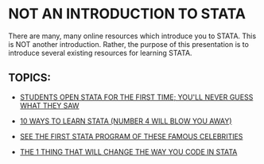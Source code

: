 # NOT AN INTRODUCTION TO STATA

There are many, many online resources which introduce you to STATA.  This is NOT another introduction.  Rather, the purpose of this presentation is to introduce several existing resources for learning STATA.

## TOPICS: 

* [STUDENTS OPEN STATA FOR THE FIRST TIME; YOU'LL NEVER GUESS WHAT THEY SAW](docs/stata-layout.md)

* [10 WAYS TO LEARN STATA (NUMBER 4 WILL BLOW YOU AWAY)](docs/how-to-learn-stata.md)

* [SEE THE FIRST STATA PROGRAM OF THESE FAMOUS CELEBRITIES](docs/stata-examples.md)

* [THE 1 THING THAT WILL CHANGE THE WAY YOU CODE IN STATA](docs/stata-do-files.md)
